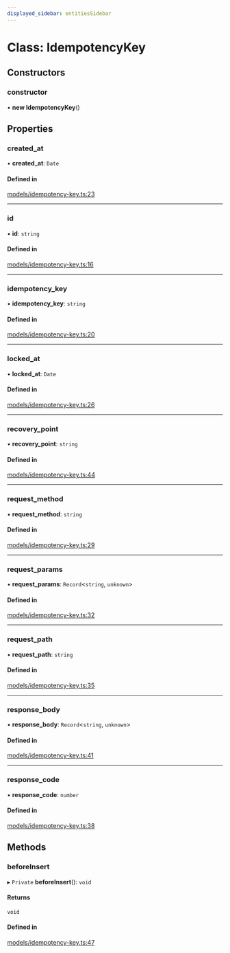 ```yaml
---
displayed_sidebar: entitiesSidebar
---
```


# Class: IdempotencyKey

## Constructors

### constructor

• **new IdempotencyKey**()

## Properties

### created\_at

• **created\_at**: `Date`

#### Defined in

[models/idempotency-key.ts:23](https://github.com/medusajs/medusa/blob/418ff2a33/packages/medusa/src/models/idempotency-key.ts#L23)

___

### id

• **id**: `string`

#### Defined in

[models/idempotency-key.ts:16](https://github.com/medusajs/medusa/blob/418ff2a33/packages/medusa/src/models/idempotency-key.ts#L16)

___

### idempotency\_key

• **idempotency\_key**: `string`

#### Defined in

[models/idempotency-key.ts:20](https://github.com/medusajs/medusa/blob/418ff2a33/packages/medusa/src/models/idempotency-key.ts#L20)

___

### locked\_at

• **locked\_at**: `Date`

#### Defined in

[models/idempotency-key.ts:26](https://github.com/medusajs/medusa/blob/418ff2a33/packages/medusa/src/models/idempotency-key.ts#L26)

___

### recovery\_point

• **recovery\_point**: `string`

#### Defined in

[models/idempotency-key.ts:44](https://github.com/medusajs/medusa/blob/418ff2a33/packages/medusa/src/models/idempotency-key.ts#L44)

___

### request\_method

• **request\_method**: `string`

#### Defined in

[models/idempotency-key.ts:29](https://github.com/medusajs/medusa/blob/418ff2a33/packages/medusa/src/models/idempotency-key.ts#L29)

___

### request\_params

• **request\_params**: `Record`<`string`, `unknown`\>

#### Defined in

[models/idempotency-key.ts:32](https://github.com/medusajs/medusa/blob/418ff2a33/packages/medusa/src/models/idempotency-key.ts#L32)

___

### request\_path

• **request\_path**: `string`

#### Defined in

[models/idempotency-key.ts:35](https://github.com/medusajs/medusa/blob/418ff2a33/packages/medusa/src/models/idempotency-key.ts#L35)

___

### response\_body

• **response\_body**: `Record`<`string`, `unknown`\>

#### Defined in

[models/idempotency-key.ts:41](https://github.com/medusajs/medusa/blob/418ff2a33/packages/medusa/src/models/idempotency-key.ts#L41)

___

### response\_code

• **response\_code**: `number`

#### Defined in

[models/idempotency-key.ts:38](https://github.com/medusajs/medusa/blob/418ff2a33/packages/medusa/src/models/idempotency-key.ts#L38)

## Methods

### beforeInsert

▸ `Private` **beforeInsert**(): `void`

#### Returns

`void`

#### Defined in

[models/idempotency-key.ts:47](https://github.com/medusajs/medusa/blob/418ff2a33/packages/medusa/src/models/idempotency-key.ts#L47)
